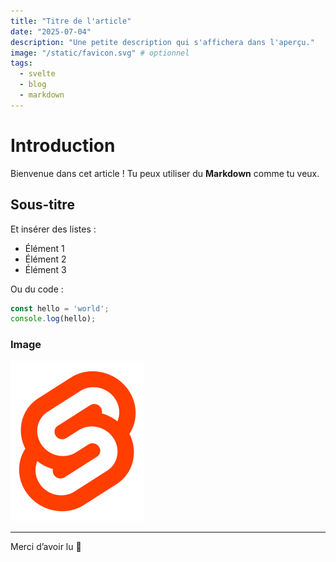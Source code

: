 ```yaml
---
title: "Titre de l'article"
date: "2025-07-04"
description: "Une petite description qui s'affichera dans l'aperçu."
image: "/static/favicon.svg" # optionnel
tags:
  - svelte
  - blog
  - markdown
---
```


# Introduction

Bienvenue dans cet article ! Tu peux utiliser du **Markdown** comme tu veux.

## Sous-titre

Et insérer des listes :

- Élément 1
- Élément 2
- Élément 3

Ou du code :

```ts
const hello = 'world';
console.log(hello);
```

### Image

![Une image](/favicon.svg)

---

Merci d’avoir lu 🙏
